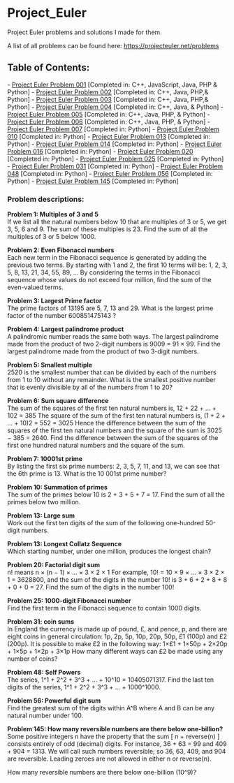 Project_Euler
=============

Project Euler problems and solutions I made for them. 

A list of all problems can be found here: https://projecteuler.net/problems

<h2>Table of Contents:</h2>
- <a href="https://projecteuler.net/problem=1">Project Euler Problem 001</a> [Completed in: C++, JavaScript, Java, PHP & Python]
- <a href="https://projecteuler.net/problem=2">Project Euler Problem 002</a> [Completed in: C++, Java, PHP,& Python]
- <a href="https://projecteuler.net/problem=3">Project Euler Problem 003</a> [Completed in: C++, Java, PHP,& Python]
- <a href="https://projecteuler.net/problem=4">Project Euler Problem 004</a> [Completed in: C++, Java, & Python]
- <a href="https://projecteuler.net/problem=5">Project Euler Problem 005</a> [Completed in: C++, Java, PHP, & Python]
- <a href="https://projecteuler.net/problem=6">Project Euler Problem 006</a> [Completed in: C++, Java, PHP, & Python]
- <a href="https://projecteuler.net/problem=7">Project Euler Problem 007</a> [Completed in: Python]
- <a href="https://projecteuler.net/problem=10">Project Euler Problem 010</a> [Completed in: Python]
- <a href="https://projecteuler.net/problem=13">Project Euler Problem 013</a> [Completed in: Python]
- <a href="https://projecteuler.net/problem=14">Project Euler Problem 014</a> [Completed in: Python]
- <a href="https://projecteuler.net/problem=16">Project Euler Problem 016</a> [Completed in: Python]
- <a href="https://projecteuler.net/problem=20">Project Euler Problem 020</a> [Completed in: Python]
- <a href="https://projecteuler.net/problem=25">Project Euler Problem 025</a> [Completed in: Python]
- <a href="https://projecteuler.net/problem=31">Project Euler Problem 031</a> [Completed in: Python]
- <a href="https://projecteuler.net/problem=48">Project Euler Problem 048</a> [Completed in: Python]
- <a href="https://projecteuler.net/problem=56">Project Euler Problem 056</a> [Completed in: Python]
- <a href="https://projecteuler.net/problem=145">Project Euler Problem 145</a> [Completed in: Python]

<h3>Problem descriptions:</h3>


<strong>Problem 1: Multiples of 3 and 5</strong>
<BR>
If we list all the natural numbers below 10 that are multiples of 3 or 5, we get 3, 5, 6 and 9. The sum of these multiples is 23.
Find the sum of all the multiples of 3 or 5 below 1000.
<BR>

<strong>Problem 2: Even Fibonacci numbers</strong>
<BR>
Each new term in the Fibonacci sequence is generated by adding the previous two terms. By starting with 1 and 2, the first 10 terms will be:
1, 2, 3, 5, 8, 13, 21, 34, 55, 89, ...
By considering the terms in the Fibonacci sequence whose values do not exceed four million, find the sum of the even-valued terms.
<BR>

<strong>Problem 3: Largest Prime factor</strong>
<BR>
The prime factors of 13195 are 5, 7, 13 and 29.
What is the largest prime factor of the number 600851475143 ?
<BR>

<strong>Problem 4: Largest palindrome product</strong>
<BR>
A palindromic number reads the same both ways. The largest palindrome made from the product of two 2-digit numbers is 9009 = 91 × 99.
Find the largest palindrome made from the product of two 3-digit numbers.
<BR>

<strong>Problem 5: Smallest multiple</strong>
<BR>
2520 is the smallest number that can be divided by each of the numbers from 1 to 10 without any remainder.
What is the smallest positive number that is evenly divisible by all of the numbers from 1 to 20?
<BR>

<strong>Problem 6: Sum square difference</strong>
<BR>
The sum of the squares of the first ten natural numbers is,
12 + 22 + ... + 102 = 385
The square of the sum of the first ten natural numbers is,
(1 + 2 + ... + 10)2 = 552 = 3025
Hence the difference between the sum of the squares of the first ten natural numbers and the square of the sum is 3025 − 385 = 2640.
Find the difference between the sum of the squares of the first one hundred natural numbers and the square of the sum.
<BR>

<strong>Problem 7: 10001st prime</strong>
<BR>
By listing the first six prime numbers: 2, 3, 5, 7, 11, and 13, we can see that the 6th prime is 13.
What is the 10 001st prime number?
<BR>

<strong>Problem 10: Summation of primes</strong>
<BR>
The sum of the primes below 10 is 2 + 3 + 5 + 7 = 17.
Find the sum of all the primes below two million.
<BR>

<strong>Problem 13: Large sum</strong>
<BR>
Work out the first ten digits of the sum of the following one-hundred 50-digit numbers.
<BR>

<strong>Problem 13: Longest Collatz Sequence</strong>
<BR>
Which starting number, under one million, produces the longest chain?
<BR>

<strong>Problem 20: Factorial digit sum</strong>
<BR>
n! means n × (n − 1) × ... × 3 × 2 × 1
For example, 10! = 10 × 9 × ... × 3 × 2 × 1 = 3628800,
and the sum of the digits in the number 10! is 3 + 6 + 2 + 8 + 8 + 0 + 0 = 27.
Find the sum of the digits in the number 100!
<BR>

<strong>Problem 25: 1000-digit Fibonacci number</strong>
<BR>
Find the first term in the Fibonacci sequence to contain 1000 digits.
<BR>

<strong>Problem 31: coin sums</strong>
<BR>
In England the currency is made up of pound, £, and pence, p, and there are eight coins in general circulation:
    1p, 2p, 5p, 10p, 20p, 50p, £1 (100p) and £2 (200p).
It is possible to make £2 in the following way:
    1×£1 + 1×50p + 2×20p + 1×5p + 1×2p + 3×1p
How many different ways can £2 be made using any number of coins?
<BR>

<strong>Problem 48: Self Powers</strong>
<BR>
The series, 1^1 + 2^2 + 3^3 + ... + 10^10 = 10405071317.
Find the last ten digits of the series, 1^1 + 2^2 + 3^3 + ... + 1000^1000.
<BR>

<strong>Problem 56: Powerful digit sum</strong>
<BR>
Find the greatest sum of the digits within A^B where A and B can be any natural number under 100.
<BR>

<strong>Problem 145: How many reversible numbers are there below one-billion?</strong>
<BR>
Some positive integers n have the property that the sum [ n + reverse(n) ] consists entirely of odd (decimal) digits. For instance, 36 + 63 = 99 and 409 + 904 = 1313. We will call such numbers reversible; so 36, 63, 409, and 904 are reversible. Leading zeroes are not allowed in either n or reverse(n).

How many reversible numbers are there below one-billion (10^9)?
<BR>
